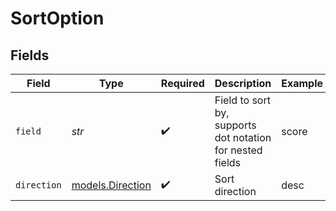 # SortOption


## Fields

| Field                                                     | Type                                                      | Required                                                  | Description                                               | Example                                                   |
| --------------------------------------------------------- | --------------------------------------------------------- | --------------------------------------------------------- | --------------------------------------------------------- | --------------------------------------------------------- |
| `field`                                                   | *str*                                                     | :heavy_check_mark:                                        | Field to sort by, supports dot notation for nested fields | score                                                     |
| `direction`                                               | [models.Direction](../models/direction.md)                | :heavy_check_mark:                                        | Sort direction                                            | desc                                                      |